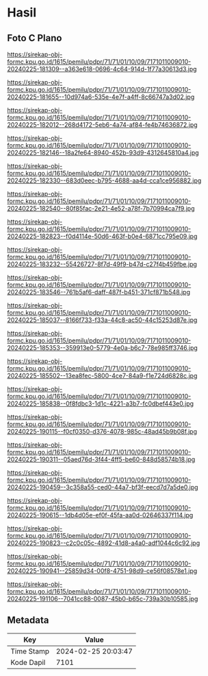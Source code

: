 # Hasil

## Foto C Plano

https://sirekap-obj-formc.kpu.go.id/1615/pemilu/pdpr/71/71/01/10/09/7171011009010-20240225-181309--a363e618-0696-4c64-914d-1f77a30613d3.jpg

https://sirekap-obj-formc.kpu.go.id/1615/pemilu/pdpr/71/71/01/10/09/7171011009010-20240225-181655--10d974a6-535e-4e7f-a4ff-8c66747a3d02.jpg

https://sirekap-obj-formc.kpu.go.id/1615/pemilu/pdpr/71/71/01/10/09/7171011009010-20240225-182012--268d4172-5eb6-4a74-af84-fe4b74636872.jpg

https://sirekap-obj-formc.kpu.go.id/1615/pemilu/pdpr/71/71/01/10/09/7171011009010-20240225-182146--18a2fe64-8940-452b-93d9-4312645810a4.jpg

https://sirekap-obj-formc.kpu.go.id/1615/pemilu/pdpr/71/71/01/10/09/7171011009010-20240225-182330--683d0eec-b795-4688-aa4d-cca1ce956882.jpg

https://sirekap-obj-formc.kpu.go.id/1615/pemilu/pdpr/71/71/01/10/09/7171011009010-20240225-182540--80f85fac-2e21-4e52-a78f-7b70994ca7f9.jpg

https://sirekap-obj-formc.kpu.go.id/1615/pemilu/pdpr/71/71/01/10/09/7171011009010-20240225-182823--f0d4114e-50d6-463f-b0e4-6871cc795e09.jpg

https://sirekap-obj-formc.kpu.go.id/1615/pemilu/pdpr/71/71/01/10/09/7171011009010-20240225-183232--55426727-8f7d-49f9-b47d-c27f4b459fbe.jpg

https://sirekap-obj-formc.kpu.go.id/1615/pemilu/pdpr/71/71/01/10/09/7171011009010-20240225-183546--761b5af6-daff-487f-b451-371cf871b548.jpg

https://sirekap-obj-formc.kpu.go.id/1615/pemilu/pdpr/71/71/01/10/09/7171011009010-20240225-185037--8166f733-f33a-44c8-ac50-44c15253d87e.jpg

https://sirekap-obj-formc.kpu.go.id/1615/pemilu/pdpr/71/71/01/10/09/7171011009010-20240225-185353--359913e0-5779-4e0a-b6c7-78e985ff3746.jpg

https://sirekap-obj-formc.kpu.go.id/1615/pemilu/pdpr/71/71/01/10/09/7171011009010-20240225-185502--13ea8fec-5800-4ce7-84a9-f1e724d6828c.jpg

https://sirekap-obj-formc.kpu.go.id/1615/pemilu/pdpr/71/71/01/10/09/7171011009010-20240225-185838--0f8fdbc3-1d1c-4221-a3b7-fc0dbef443e0.jpg

https://sirekap-obj-formc.kpu.go.id/1615/pemilu/pdpr/71/71/01/10/09/7171011009010-20240225-190115--f0cf0350-d376-4078-985c-48ad45b9b08f.jpg

https://sirekap-obj-formc.kpu.go.id/1615/pemilu/pdpr/71/71/01/10/09/7171011009010-20240225-190311--05aed76d-3f44-4ff5-be60-848d58574b18.jpg

https://sirekap-obj-formc.kpu.go.id/1615/pemilu/pdpr/71/71/01/10/09/7171011009010-20240225-190459--3c358a55-ced0-44a7-bf3f-eecd7d7a5de0.jpg

https://sirekap-obj-formc.kpu.go.id/1615/pemilu/pdpr/71/71/01/10/09/7171011009010-20240225-190615--1db4d05e-ef0f-45fa-aa0d-02646337f114.jpg

https://sirekap-obj-formc.kpu.go.id/1615/pemilu/pdpr/71/71/01/10/09/7171011009010-20240225-190823--c2c0c05c-4892-41d8-a4a0-adf1044c6c92.jpg

https://sirekap-obj-formc.kpu.go.id/1615/pemilu/pdpr/71/71/01/10/09/7171011009010-20240225-190941--25859d34-00f8-4751-98d9-ce56f08578e1.jpg

https://sirekap-obj-formc.kpu.go.id/1615/pemilu/pdpr/71/71/01/10/09/7171011009010-20240225-191106--7041cc88-0087-45b0-b65c-739a30b10585.jpg


## Metadata

| Key        | Value               |
| ---------- | ------------------- |
| Time Stamp | 2024-02-25 20:03:47 |
| Kode Dapil | 7101                |



